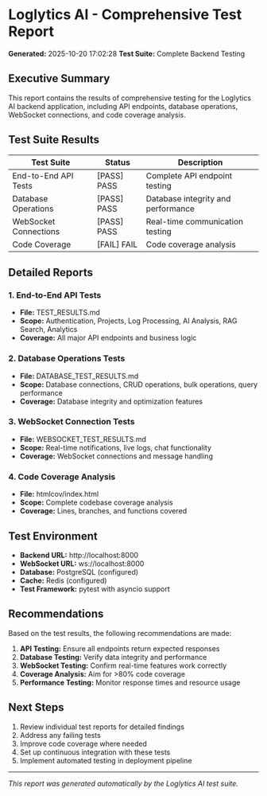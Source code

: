 # Loglytics AI - Comprehensive Test Report

**Generated:** 2025-10-20 17:02:28
**Test Suite:** Complete Backend Testing

## Executive Summary

This report contains the results of comprehensive testing for the Loglytics AI backend application, including API endpoints, database operations, WebSocket connections, and code coverage analysis.

## Test Suite Results

| Test Suite | Status | Description |
|------------|--------|-------------|
| End-to-End API Tests | [PASS] PASS | Complete API endpoint testing |
| Database Operations | [PASS] PASS | Database integrity and performance |
| WebSocket Connections | [PASS] PASS | Real-time communication testing |
| Code Coverage | [FAIL] FAIL | Code coverage analysis |

## Detailed Reports

### 1. End-to-End API Tests
- **File:** TEST_RESULTS.md
- **Scope:** Authentication, Projects, Log Processing, AI Analysis, RAG Search, Analytics
- **Coverage:** All major API endpoints and business logic

### 2. Database Operations Tests
- **File:** DATABASE_TEST_RESULTS.md
- **Scope:** Database connections, CRUD operations, bulk operations, query performance
- **Coverage:** Database integrity and optimization features

### 3. WebSocket Connection Tests
- **File:** WEBSOCKET_TEST_RESULTS.md
- **Scope:** Real-time notifications, live logs, chat functionality
- **Coverage:** WebSocket connections and message handling

### 4. Code Coverage Analysis
- **File:** htmlcov/index.html
- **Scope:** Complete codebase coverage analysis
- **Coverage:** Lines, branches, and functions covered

## Test Environment

- **Backend URL:** http://localhost:8000
- **WebSocket URL:** ws://localhost:8000
- **Database:** PostgreSQL (configured)
- **Cache:** Redis (configured)
- **Test Framework:** pytest with asyncio support

## Recommendations

Based on the test results, the following recommendations are made:

1. **API Testing:** Ensure all endpoints return expected responses
2. **Database Testing:** Verify data integrity and performance
3. **WebSocket Testing:** Confirm real-time features work correctly
4. **Coverage Analysis:** Aim for >80% code coverage
5. **Performance Testing:** Monitor response times and resource usage

## Next Steps

1. Review individual test reports for detailed findings
2. Address any failing tests
3. Improve code coverage where needed
4. Set up continuous integration with these tests
5. Implement automated testing in deployment pipeline

---

*This report was generated automatically by the Loglytics AI test suite.*
